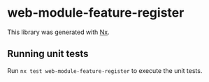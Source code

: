 # web-module-feature-register

This library was generated with [Nx](https://nx.dev).

## Running unit tests

Run `nx test web-module-feature-register` to execute the unit tests.
